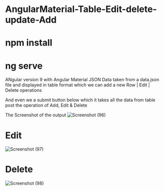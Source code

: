 # AngularMaterial-Table-Edit-delete-update-Add
# npm install
# ng serve 
ANgular version 9 with Angular Material 
JSON Data taken from a data.json file and displayed in table format which we can add a new Row | Edit | Delete operations


And even we a submit button below which it takes all the data from table post the operation of Add, Edit & Delete


The Screenshot of the output
![Screenshot (96)](https://user-images.githubusercontent.com/32735357/83853403-e0cdab80-a732-11ea-8c29-77016f60ea08.png)
# Edit
![Screenshot (97)](https://user-images.githubusercontent.com/32735357/83853406-e1fed880-a732-11ea-9427-3e8734fef4d9.png)
# Delete
![Screenshot (98)](https://user-images.githubusercontent.com/32735357/83853410-e2976f00-a732-11ea-9dca-63b95b52f17b.png)
